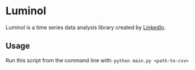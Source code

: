 # Luminol

Luminol is a time series data analysis library created by [LinkedIn](https://github.com/linkedin/luminol).

## Usage

Run this script from the command line with: `python main.py <path-to-csv>`
